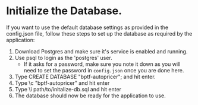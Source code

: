 # Initialize the Database.
If you want to use the default database settings as provided in the config.json file, follow these steps to set up the database as required by the application:

1. Download Postgres and make sure it's service is enabled and running.
2. Use psql to login as the 'postgres' user.
   - If it asks for a password, make sure you note it down as you will need to set the password in `config.json` once you are done here.
4. Type CREATE DATABASE "bptf-autopricer"; and hit enter.
5. Type \c "bptf-autopricer" and hit enter
6. Type \i path/to/initalize-db.sql and hit enter
7. The database should now be ready for the application to use.
